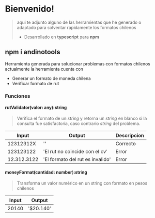 # Bienvenido! 
 > aqui te adjunto alguno de las herramientas que he generado o adaptado para solventar rapidamente los formatos chilenos
 > - Desarrollado en **typescript** para **npm**

## npm i andinotools
Herramienta generada para solucionar problemas con formatos chilenos
actualmente la herramienta cuenta con

 - Generar un formato de moneda chilena
 - Verificar formato de rut

### Funciones

#### rutValidator(valor: any):string 
> Verifica el formato de un *string* y retorna un *string* en blanco si la consulta fue satisfactoria, caso contrario *string* del problema.

    
|Input| Output | Descripcion |
|--|----| -- |
| 12312312X | '' | Correcto
| 123123122 | 'El rut no coincide con el cv' | Error
| 12.312.3122 | 'El formato del rut es invalido' | Error



#### moneyFormat(cantidad: number):string
> Transforma un valor numérico en un string con formato en pesos chilenos 


| Input | Output |
|--|--|
| 20140 | '$20.140' |
